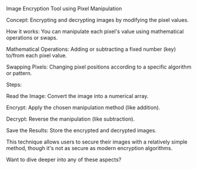 Image Encryption Tool using Pixel Manipulation

Concept: Encrypting and decrypting images by modifying the pixel values.

How it works: You can manipulate each pixel's value using mathematical operations or swaps.

Mathematical Operations: Adding or subtracting a fixed number (key) to/from each pixel value.

Swapping Pixels: Changing pixel positions according to a specific algorithm or pattern.

Steps:

Read the Image: Convert the image into a numerical array.

Encrypt: Apply the chosen manipulation method (like addition).

Decrypt: Reverse the manipulation (like subtraction).

Save the Results: Store the encrypted and decrypted images.

This technique allows users to secure their images with a relatively simple method, though it's not as secure as modern encryption algorithms.

Want to dive deeper into any of these aspects?
